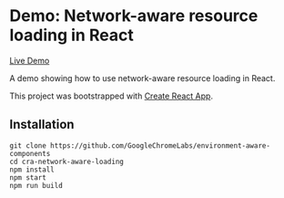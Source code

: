 
# Demo: Network-aware resource loading in React

[Live Demo](https://adaptive-loading.web.app/cra-network-aware-component)

A demo showing how to use network-aware resource loading in React.

This project was bootstrapped with [Create React App](https://github.com/facebookincubator/create-react-app).

## Installation
```
git clone https://github.com/GoogleChromeLabs/environment-aware-components
cd cra-network-aware-loading
npm install
npm start
npm run build
```